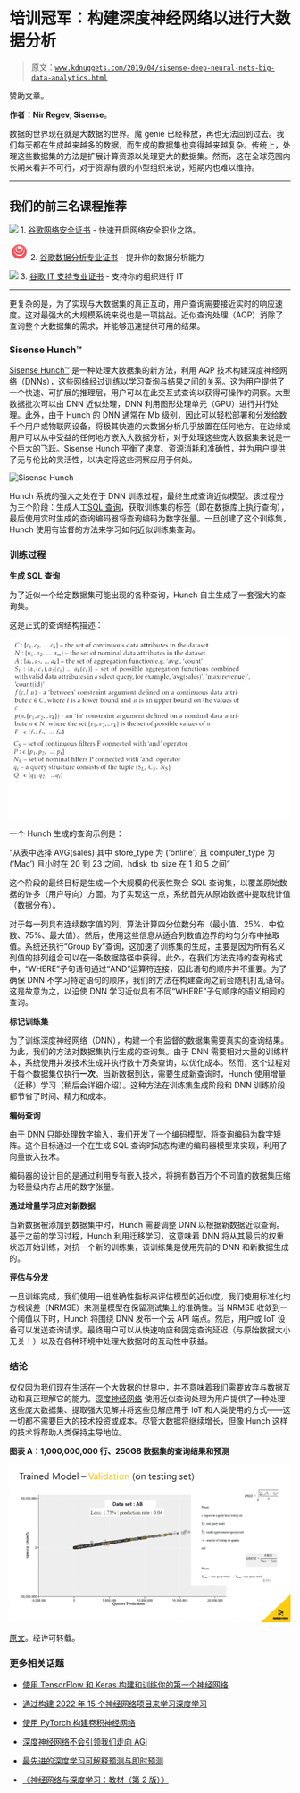 # 培训冠军：构建深度神经网络以进行大数据分析

> 原文：[`www.kdnuggets.com/2019/04/sisense-deep-neural-nets-big-data-analytics.html`](https://www.kdnuggets.com/2019/04/sisense-deep-neural-nets-big-data-analytics.html)

赞助文章。

**作者：Nir Regev, Sisense**。

数据的世界现在就是大数据的世界。魔 genie 已经释放，再也无法回到过去。我们每天都在生成越来越多的数据，而生成的数据集也变得越来越复杂。传统上，处理这些数据集的方法是扩展计算资源以处理更大的数据集。然而，这在全球范围内长期来看并不可行，对于资源有限的小型组织来说，短期内也难以维持。

* * *

## 我们的前三名课程推荐

![](img/0244c01ba9267c002ef39d4907e0b8fb.png) 1\. [谷歌网络安全证书](https://www.kdnuggets.com/google-cybersecurity) - 快速开启网络安全职业之路。

![](img/e225c49c3c91745821c8c0368bf04711.png) 2\. [谷歌数据分析专业证书](https://www.kdnuggets.com/google-data-analytics) - 提升你的数据分析能力

![](img/0244c01ba9267c002ef39d4907e0b8fb.png) 3\. [谷歌 IT 支持专业证书](https://www.kdnuggets.com/google-itsupport) - 支持你的组织进行 IT

* * *

更复杂的是，为了实现与大数据集的真正互动，用户查询需要接近实时的响应速度。这对最强大的大规模系统来说也是一项挑战。近似查询处理（AQP）消除了查询整个大数据集的需求，并能够迅速提供可用的结果。

### Sisense Hunch™

[Sisense Hunch™](https://www.sisense.com/blog/sisense-hunch-leadership-through-radical-innovation/) 是一种处理大数据集的新方法，利用 AQP 技术构建深度神经网络（DNNs），这些网络经过训练以学习查询与结果之间的关系。这为用户提供了一个快速、可扩展的推理层，用户可以在此交互式查询以获得可操作的洞察。大型数据批次可以由 DNN 近似处理，DNN 利用图形处理单元（GPU）进行并行处理。此外，由于 Hunch 的 DNN 通常在 Mb 级别，因此可以轻松部署和分发给数千个用户或物联网设备，将极其快速的大数据分析几乎放置在任何地方。在边缘或用户可以从中受益的任何地方嵌入大数据分析，对于处理这些庞大数据集来说是一个巨大的飞跃。Sisense Hunch 平衡了速度、资源消耗和准确性，并为用户提供了无与伦比的灵活性，以决定将这些洞察应用于何处。

![Sisense Hunch](https://www.sisense.com/sisense-labs/hunch/)

Hunch 系统的强大之处在于 DNN 训练过程，最终生成查询近似模型。该过程分为三个阶段：生成人工[SQL 查询](https://www.sisense.com/blog/8-ways-fine-tune-sql-queries-production-databases/)，获取训练集的标签（即在数据库上执行查询），最后使用实时生成的查询编码器将查询编码为数字张量。一旦创建了这个训练集，Hunch 使用有监督的方法来学习如何近似训练集查询。

### 训练过程

**生成 SQL 查询**

为了近似一个给定数据集可能出现的各种查询，Hunch 自主生成了一套强大的查询集。

这是正式的查询结构描述：

![](img/3f40a7d5b53f1f6a7d92268f1d165d4b.png)

一个 Hunch 生成的查询示例是：

“从表中选择 AVG(sales) 其中 store_type 为 (‘online’) 且 computer_type 为 (‘Mac’) 且小时在 20 到 23 之间，hdisk_tb_size 在 1 和 5 之间”

这个阶段的最终目标是生成一个大规模的代表性聚合 SQL 查询集，以覆盖原始数据的许多（用户导向）方面。为了实现这一点，系统首先从原始数据中提取统计值（数据分布）。

对于每一列具有连续数字值的列，算法计算四分位数分布（最小值、25%、中位数、75%、最大值）。然后，使用这些信息从适合列数值边界的均匀分布中抽取值。系统还执行“Group By”查询，这加速了训练集的生成，主要是因为所有名义列值的排列组合可以在一条数据路径中获得。此外，在我们方法支持的查询格式中，“WHERE”子句语句通过“AND”运算符连接，因此语句的顺序并不重要。为了确保 DNN 不学习特定语句的顺序，我们的方法在构建查询之前会随机打乱语句。这是故意为之，以迫使 DNN 学习近似具有不同“WHERE”子句顺序的语义相同的查询。

**标记训练集**

为了训练深度神经网络（DNN），构建一个有监督的数据集需要真实的查询结果。为此，我们的方法对数据集执行生成的查询集。由于 DNN 需要相对大量的训练样本，系统使用并发技术生成并执行数十万条查询，以优化成本。然而，这个过程对于每个数据集仅执行**一次**。当新数据到达，需要生成新查询时，Hunch 使用增量（迁移）学习（稍后会详细介绍）。这种方法在训练集生成阶段和 DNN 训练阶段都节省了时间、精力和成本。

**编码查询**

由于 DNN 只能处理数字输入，我们开发了一个编码模型，将查询编码为数字矩阵。这个目标通过一个在生成 SQL 查询时动态构建的编码器模型来实现，利用了向量嵌入技术。

编码器的设计目的是通过利用专有嵌入技术，将拥有数百万个不同值的数据集压缩为轻量级内存占用的数字张量。

**通过增量学习应对新数据**

当新数据被添加到数据集中时，Hunch 需要调整 DNN 以根据新数据近似查询。基于之前的学习过程，Hunch 利用迁移学习，这意味着 DNN 将从其最后的权重状态开始训练，对抗一个新的训练集，该训练集是使用先前的 DNN 和新数据生成的。

**评估与分发**

一旦训练完成，我们使用一组准确性指标来评估模型的近似度。我们使用标准化均方根误差（NRMSE）来测量模型在保留测试集上的准确性。当 NRMSE 收敛到一个阈值以下时，Hunch 将围绕 DNN 发布一个云 API 端点。然后，用户或 IoT 设备可以发送查询请求。最终用户可以从快速响应和固定查询延迟（与原始数据大小无关！）以及在各种环境中处理大数据时的互动性中获益。

### 结论

仅仅因为我们现在生活在一个大数据的世界中，并不意味着我们需要放弃与数据互动和真正理解它的能力。[深度神经网络](https://internetofthingsagenda.techtarget.com/blog/IoT-Agenda/Data-cognition-engines-can-save-millions-in-big-data-costs) 使用近似查询处理为用户提供了一种处理这些庞大数据集、提取强大见解并将这些见解应用于 IoT 和人类使用的方式——这一切都不需要巨大的技术投资或成本。尽管大数据将继续增长，但像 Hunch 这样的技术将帮助人类保持主导地位。

**图表 A：1,000,000,000 行、250GB 数据集的查询结果和预测**

![](img/ccbec9b2fd99cd827244b10a4da99205.png)

[原文](https://www.sisense.com/blog/training-a-champion-building-deep-neural-nets-for-big-data-analytics/)。经许可转载。

### 更多相关话题

+   [使用 TensorFlow 和 Keras 构建和训练你的第一个神经网络](https://www.kdnuggets.com/2023/05/building-training-first-neural-network-tensorflow-keras.html)

+   [通过构建 2022 年 15 个神经网络项目来学习深度学习](https://www.kdnuggets.com/2022/01/15-neural-network-projects-build-2022.html)

+   [使用 PyTorch 构建卷积神经网络](https://www.kdnuggets.com/building-a-convolutional-neural-network-with-pytorch)

+   [深度神经网络不会引领我们走向 AGI](https://www.kdnuggets.com/2021/12/deep-neural-networks-not-toward-agi.html)

+   [最先进的深度学习可解释预测与即时预测](https://www.kdnuggets.com/2021/12/sota-explainable-forecasting-and-nowcasting.html)

+   [《神经网络与深度学习：教材（第 2 版）》](https://www.kdnuggets.com/2023/07/aggarwal-neural-networks-deep-learning-textbook-2nd-edition.html)
